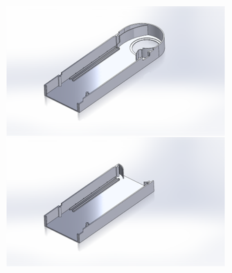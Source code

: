 ![VCU1525_Cover_Active](VCU1525_Cover_Active.PNG?raw=true "Active")
![VCU1525_Cover_Passive](VCU1525_Cover_Passive.PNG?raw=true "Passive")
